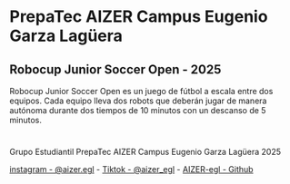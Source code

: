 # PrepaTec AIZER Campus Eugenio Garza Lagüera


## Robocup Junior Soccer Open - 2025

Robocup Junior Soccer Open es un juego de fútbol a escala entre dos equipos. Cada equipo lleva dos robots que deberán jugar de manera autónoma durante dos tiempos de 10 minutos con un descanso de 5 minutos.

#
Grupo Estudiantil PrepaTec AIZER Campus Eugenio Garza Lagüera 2025

[instagram - @aizer.egl](https://www.instagram.com/aizer.egl/) - [Tiktok - @aizer_egl](https://www.tiktok.com/@aizer_egl) -  [AIZER-egl - Github](https://github.com/aizer-egl)
